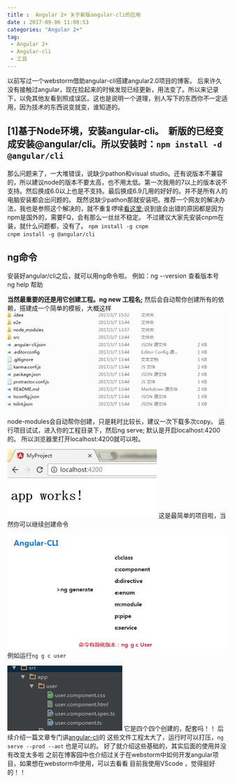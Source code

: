 ```yaml
---
title :  Angular 2+ 关于新版angular-cli的应用
date : 2017-09-06 11:08:53
categories: "Angular 2+"
tag:
 - Angular 2+  
 - Angular-cli
 - 工具
---
```

以前写过一个webstorm借助angular-cli搭建angular2.0项目的博客。 后来许久没有接触过angular，现在拾起来的时候发现已经更新，用法变了。所以来记录下，以免其他友看到照成误区。这也是说明一个道理，别人写下的东西你不一定适用，因为技术的东西说变就变，谁知道的。

## [1]基于Node环境，安装angular-cli。&nbsp; 新版的已经变成安装@angular/cli。所以安装时：`npm install -d @angular/cli `
<!--more-->
那么问题来了，一大堆错误，说缺少pathon和visual studio。还有说版本不兼容的，所以建议node的版本不要太高，也不用太低。第一次我用的7以上的版本说不支持。然后换成6.0以上也是不支持。最后换成6.9几用的好好的。并不是所有人的电脑安装都会出问题的。 既然说缺少pathon那就安装吧。推荐一个网友的解决办法，我也是参照这个解决的，就不重复啰嗦[看这里](http://www.cnblogs.com/liangxiaojie/p/4595406.html);说到底会出错的原因都是因为npm是国外的，需要FQ，会有那么一丝丝不稳定。 
不过建议大家先安装cnpm在装，就什么问题都，没有了。 
`npm install -g cnpm`  
`cnpm install -g @angular/cli `

## ng命令
安装好angular/cli之后，就可以用ng命令啦。 
例如：ng --version 查看版本号 
ng help 帮助 

**当然最重要的还是用它创建工程。ng new 工程名;** 
然后会自动帮你创建所有的依赖，搭建成一个简单的模板，大概这样 
![angular-cli](/images/angular-1.png)
node-modules会自动帮你创建，只是耗时比较长，建议一次下载多次copy。 
运行项目试试，进入你的工程目录下，然后ng serve; 默认是开启localhost:4200的。 
所以浏览器里打开localhost:4200就可以啦。

![angular-cli](/images/angular-2.png)
这是最简单的项目啦，当然你可以继续创建命令 

![angular-cli](/images/angular-3.png)
例如运行`ng g c user `

![angular-cli](/images/angular-4.png)
它是四个四个创建的，配套吗！！ 后续介绍一篇文章专门讲[angular-cli](http://blog.csdn.net/sulishibaobei/article/details/77246482)的
这些文件工程太大了，运行时可以打压，`ng serve --prod --aot` 也是可以的。 
好了就介绍这些基础的，其实后面的使用并没有改变太多啦 
之前在博客园中也介绍过关于在webstorm中如何开发angular项目，如果想在webstorm中使用，可以去看看
目前我使用VScode ，觉得挺好的！！
